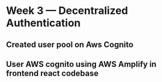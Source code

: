 # Week 3 — Decentralized Authentication

## Created user pool on Aws Cognito

## User AWS cognito using AWS Amplify in frontend react codebase

## 